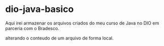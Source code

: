# dio-java-basico
Aqui irei armazenar os arquivos criados do meu curso de Java no DIO em parceria com o Bradesco.

alterando o conteudo de um arquivo de forma local.
